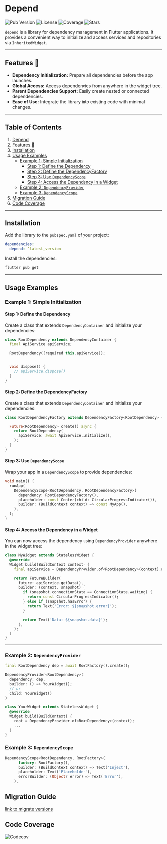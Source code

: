 
# Depend

![Pub Version](https://img.shields.io/pub/v/depend)
![License](https://img.shields.io/github/license/AlexHCJP/depend)
![Coverage](https://img.shields.io/codecov/c/github/contributors-company/depend)
![Stars](https://img.shields.io/github/stars/AlexHCJP/depend)

`depend` is a library for dependency management in Flutter applications. It provides a convenient way to initialize and access services and repositories via `InheritedWidget`.

---

## Features 🚀

- **Dependency Initialization:** Prepare all dependencies before the app launches.
- **Global Access:** Access dependencies from anywhere in the widget tree.
- **Parent Dependencies Support:** Easily create nested or connected dependencies.
- **Ease of Use:** Integrate the library into existing code with minimal changes.

---

## Table of Contents

1. [Depend](#depend)
2. [Features 🚀](#features-)
3. [Installation](#installation)
4. [Usage Examples](#usage-examples)
    - [Example 1: Simple Initialization](#example-1-simple-initialization)
        - [Step 1: Define the Dependency](#step-1-define-the-dependency)
        - [Step 2: Define the DependencyFactory](#step-2-define-the-dependencyfactory)
        - [Step 3: Use `DependencyScope`](#step-3-use-dependencyscope)
        - [Step 4: Access the Dependency in a Widget](#step-4-access-the-dependency-in-a-widget)
    - [Example 2: `DependencyProvider`](#example-2-dependencyprovider)
    - [Example 3: `DependencyScope`](#example-3-dependencyscope)
5. [Migration Guide](#migration-guide)
6. [Code Coverage](#code-coverage)

---

## Installation

Add the library to the `pubspec.yaml` of your project:

```yaml
dependencies:
  depend: ^latest_version
```

Install the dependencies:

```bash
flutter pub get
```

---

## Usage Examples

### Example 1: Simple Initialization

#### Step 1: Define the Dependency

Create a class that extends `DependencyContainer` and initialize your dependencies:

```dart
class RootDependency extends DependencyContainer {
  final ApiService apiService;

  RootDependency({required this.apiService});


  void dispose() {
    // apiService.dispose()
  }
}
```


#### Step 2: Define the DependencyFactory

Create a class that extends `DependencyContainer` and initialize your dependencies:

```dart
class RootDependencyFactory extends DependencyFactory<RootDependency> {
  
  Future<RootDependency> create() async {
    return RootDependency(
      apiService: await ApiService.initialize(),
    );
  }
}
```

#### Step 3: Use `DependencyScope`

Wrap your app in a `DependencyScope` to provide dependencies:

```dart
void main() {
  runApp(
    DependencyScope<RootDependency, RootDependencyFactory>(
      dependency: RootDependencyFactory(),
      placeholder: const Center(child: CircularProgressIndicator()),
      builder: (BuildContext context) => const MyApp(),
    ),
  );
}
```

#### Step 4: Access the Dependency in a Widget

You can now access the dependency using `DependencyProvider` anywhere in the widget tree:

```dart
class MyWidget extends StatelessWidget {
  @override
  Widget build(BuildContext context) {
    final apiService = DependencyProvider.of<RootDependency>(context).apiService;

    return FutureBuilder(
      future: apiService.getData(),
      builder: (context, snapshot) {
        if (snapshot.connectionState == ConnectionState.waiting) {
          return const CircularProgressIndicator();
        } else if (snapshot.hasError) {
          return Text('Error: ${snapshot.error}');
        }

        return Text('Data: ${snapshot.data}');
      },
    );
  }
}
```

---

### Example 2: `DependencyProvider`

```dart
final RootDependency dep = await RootFactory().create();

DependencyProvider<RootDependency>(
  dependency: dep,
  builder: () => YourWidget();
  // or
  child: YourWidget()
)

class YourWidget extends StatelessWidget {
  @override
  Widget build(BuildContext) {
    root = DependencyProvider.of<RootDependency>(context);
    ...
  }
}
```

### Example 3: `DependencyScope`

```dart
DependencyScope<RootDependency, RootFactory>(
      factory: RootFactory(),
      builder: (BuildContext context) => Text('Inject'),
      placeholder: Text('Placeholder'),
      errorBuilder: (Object? error) => Text('Error'),
    ),
```



## Migration Guide

[link to migrate versions](MIGRATION.md)



## Code Coverage

![Codecov](https://codecov.io/gh/contributors-company/depend/graphs/sunburst.svg?token=DITZJ9E9OM)

